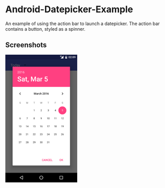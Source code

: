 # Android-Datepicker-Example
An example of using the action bar to launch a datepicker. The action bar contains a button, styled as a spinner. 

Screenshots
-------------

<img src="screenshots/datepicker.png" height="400" alt="Screenshot"/> 
